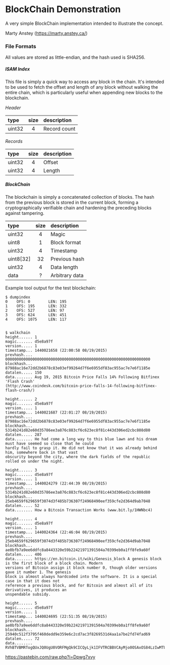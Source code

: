 # BlockChain Demonstration

A very simple BlockChain implementation intended to illustrate the concept.

Marty Anstey (https://marty.anstey.ca/)

### File Formats
All values are stored as little-endian, and the hash used is SHA256.

##### ISAM Index
This file is simply a quick way to access any block in the chain. It's intended to be used to fetch the offset and length of any block without walking the entire chain, which is particularly useful when appending new blocks to the blockchain.

_Header_

type     | size | description
:---------|:---:|:-------------
uint32 | 4 | Record count

_Records_

type     | size | description
:---------|:---:|:-------------
uint32 | 4 | Offset
uint32 | 4 | Length


##### BlockChain
The blockchain is simply a concatenated collection of blocks. The hash from the previous block is stored in the current block, forming a cryptographically verifiable chain and hardening the preceding blocks against tampering.

type     | size | description
:---------|:---:|:-------------
uint32 | 4 | Magic
uint8 | 1 | Block format
uint32 | 4 | Timestamp
uint8[32] | 32 | Previous hash
uint32 | 4 | Data length
data | ? | Arbitrary data

Example tool output for the test blockchain:

```
$ dumpindex
0    OFS: 0        LEN: 195
1    OFS: 195      LEN: 332
2    OFS: 527      LEN: 97
3    OFS: 624      LEN: 451
4    OFS: 1075     LEN: 117


$ walkchain
height...... 1
magic....... d5e8a97f
version..... 1
timestamp... 1440021658 (22:00:58 08/19/2015)
prevhash.... 0000000000000000000000000000000000000000000000000000000000000000
blockhash... 87988ac16e72dd2b6878c83e03ef99264d7f6e6955df83ac955ac7e7e6f1185e
datalen..... 150
data........ Aug 19, 2015 Bitcoin Price Falls 14% Following Bitfinex 'Flash Crash'
(http://www.coindesk.com/bitcoin-price-falls-14-following-bitfinex-flash-crash/)

height...... 2
magic....... d5e8a97f
version..... 1
timestamp... 1440021687 (22:01:27 08/19/2015)
prevhash.... 87988ac16e72dd2b6878c83e03ef99264d7f6e6955df83ac955ac7e7e6f1185e
blockhash... 5314b241d82e60d35786ee3a876c883cf6c623ec8f81c443d306ed2cbc808d80
datalen..... 287
data........ He had come a long way to this blue lawn and his dream must have seemed so close that he could
hardly fail to grasp it. He did not know that it was already behind him, somewhere back in that vast
obscurity beyond the city, where the dark fields of the republic rolled on under the night.

height...... 3
magic....... d5e8a97f
version..... 1
timestamp... 1440024279 (22:44:39 08/19/2015)
prevhash.... 5314b241d82e60d35786ee3a876c883cf6c623ec8f81c443d306ed2cbc808d80
blockhash... 25eb4659f629659f3074d3f485b736307f24968490eef359cfe2d364d9ab7048
datalen..... 52
data........ How a Bitcoin Transaction Works (www.bit.ly/1HWNbc4)

height...... 4
magic....... d5e8a97f
version..... 1
timestamp... 1440024364 (22:46:04 08/19/2015)
prevhash.... 25eb4659f629659f3074d3f485b736307f24968490eef359cfe2d364d9ab7048
blockhash... ae0bfb7a9ee6ddfc8a8443320e59b22421971391504a70399eb0a1ff8fe9a60f
datalen..... 406
data........ https://en.bitcoin.it/wiki/Genesis_block A genesis block is the first block of a block chain. Modern
versions of Bitcoin assign it block number 0, though older versions gave it number 1. The genesis
block is almost always hardcoded into the software. It is a special case in that it does not
reference a previous block, and for Bitcoin and almost all of its derivatives, it produces an
unspendable subsidy.

height...... 5
magic....... d5e8a97f
version..... 1
timestamp... 1440024695 (22:51:35 08/19/2015)
prevhash.... ae0bfb7a9ee6ddfc8a8443320e59b22421971391504a70399eb0a1ff8fe9a60f
blockhash... 25940c512f3795f460dedd9e359e6c2cd7ac3f8269531d4aa1a7be2fd74fad69
datalen..... 72
data........ RVhBTVBMRTogQUxJQ0UgU0VORFMgQk9CICQyLjk1IFVTRCBBVCAyMjo0OSAxOS84LzIwMTU=
```
https://pastebin.com/raw.php?i=Dpwg7xvy
